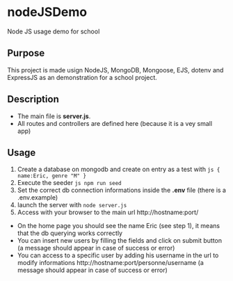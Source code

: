 # nodeJSDemo
Node JS usage demo for school 

## Purpose

This project is made usign NodeJS, MongoDB, Mongoose, EJS, dotenv and ExpressJS as an demonstration for a school project.

## Description

- The main file is **server.js**.
- All routes and controllers are defined here (because it is a vey small app)

## Usage
1. Create a database on mongodb and create on entry as a test with ```js { name:Eric, genre "M" }``` 
2. Execute the seeder ```js npm run seed ```
3. Set the correct db connection informations inside the **.env** file (there is a .env.example)
4. launch the server with ```node server.js```
5. Access with your browser to the main url http://hostname:port/

- On the home page you should see the name Eric (see step 1), it means that the db querying works correctly
- You can insert new users by filling the fields and click on submit button (a message should appear in case of success or error)
- You can access to a specific user by adding his username in the url to modify informations http://hostname:port/personne/username (a message should appear in case of success or error)